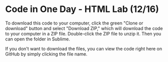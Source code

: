 # Code in One Day - HTML Lab (12/16)

To download this code to your computer, click the green "Clone or download" button and select "Download ZIP," which will download the code to your computer in a ZIP file. Double-click the ZIP file to unzip it. Then you can open the folder in Sublime.  

If you don't want to download the files, you can view the code right here on GitHub by simply clicking the file name.